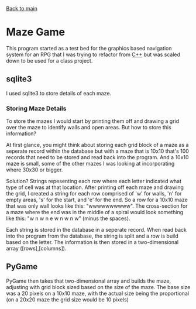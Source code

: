[Back to main](../)

# Maze Game

This program started as a test bed for the graphics based navigation system for an RPG that I was trying to refactor from 
[C++](../../cplusplus/textgame) but was scaled down to be used for a class project.

## sqlite3

I used sqlite3 to store details of each maze.

### Storing Maze Details

To store the mazes I would start by printing them off and drawing a grid over the maze to identify walls and open areas. But how
to store this information?

At first glance, you might think about storing each grid block of a maze as a seperate record within the database but with a maze
that is 10x10 that's 100 records that need to be stored and read back into the program. And a 10x10 maze is small, some of the other
mazes I was looking at incorporating where 30x30 or bigger. 

Solution? Strings repesenting each row where each letter indicated what type of cell was at that location. After printing off 
each maze and drawing the grid, I created a string for each row comprised of 'w' for walls, 'n' for empty areas, 's' for the 
start, and 'e' for the end. So a row for a 10x10 maze that was only wall looks like this: "wwwwwwwwww". The cross-section for 
a maze where the end was in the middle of a spiral would look something like this: "w n w n e w n w n w" (minus the spaces). 

Each string is stored in the database in a seperate record. When read back into the program from the database, the string is 
split and a row is build based on the letter. The information is then stored in a two-dimensional array ([rows],[columns]).

## PyGame

PyGame then takes that two-dimensional array and builds the maze, adjusting with grid block sized based on the size of the maze.
The base size was a 20 pixels on a 10x10 maze, with the actual size being the proportional (on a 20x20 maze the grid size would be
10 pixels)
